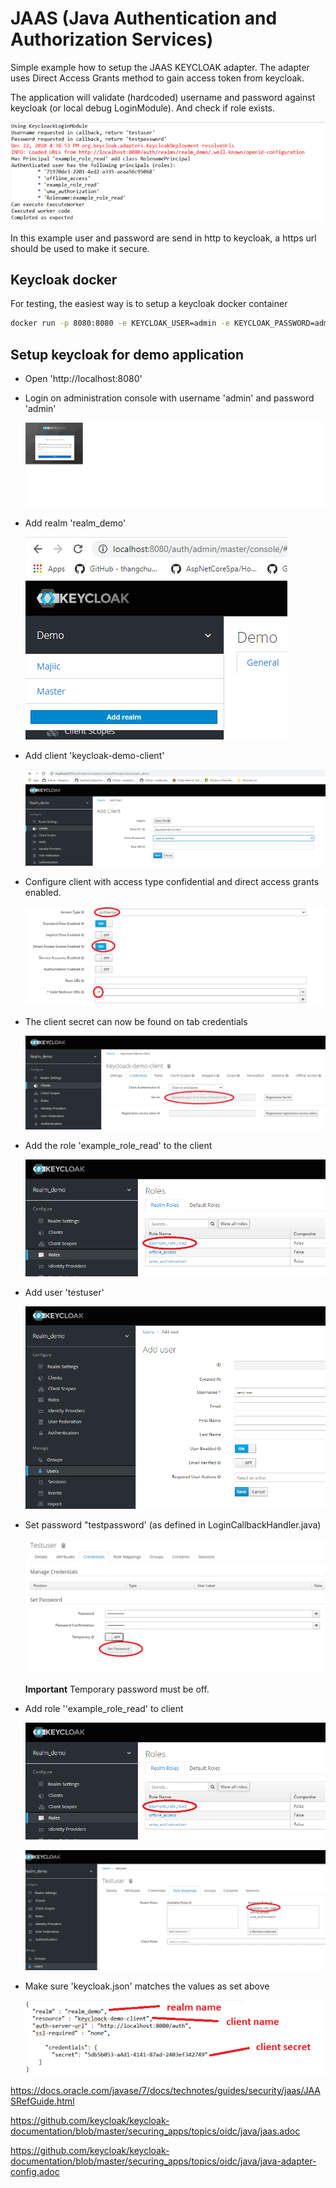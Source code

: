 #  **JAAS (Java Authentication and Authorization Services)**

Simple example how to setup the JAAS KEYCLOAK adapter. The adapter uses Direct Access Grants method to gain access token from keycloak.

The application will validate (hardcoded) username and password against keycloak  (or local debug LoginModule). And check if role exists.

![](doc/images/application_output.png)

In this example user and password are send in http to keycloak, a https url should be used to make it secure.

## Keycloak docker

For testing, the easiest way is to setup a keycloak docker container 

```bash
docker run -p 8080:8080 -e KEYCLOAK_USER=admin -e KEYCLOAK_PASSWORD=admin quay.io/keycloak/keycloak:12.0.1
```



## Setup keycloak for demo application

* Open 'http://localhost:8080'

* Login on administration console with username 'admin' and password 'admin'

  <img src="doc\images\login.png" alt="Login" />

* Add realm 'realm_demo'

  ![add_realm](doc/images/add_realm.png)

* Add client 'keycloak-demo-client'

  ![add_client](doc/images/add_client.png)

* Configure client with access type confidential and direct access grants enabled.

  ![](doc/images/settings_client.png)

* The client secret can now be found on tab credentials

  ![](doc/images/client_secret.png)

* Add the role 'example_role_read' to the client

  ![add_client](doc/images/client_add_role.png)

* Add user 'testuser'

  ![add_user](doc\images\add_user.png)

* Set password "testpassword' (as defined in LoginCallbackHandler.java)

  ![](doc/images/set_user_password.png)

  **Important** Temporary password must be off.

* Add role ''example_role_read' to client

  ![client_add_role](doc/images/client_add_role.png)

  ![client_add_role_to_user](doc/images/client_add_role_to_user.png)

  

* Make sure 'keycloak.json' matches the values as set above

  ![](doc/images/keyclock.png)





https://docs.oracle.com/javase/7/docs/technotes/guides/security/jaas/JAASRefGuide.html

https://github.com/keycloak/keycloak-documentation/blob/master/securing_apps/topics/oidc/java/jaas.adoc

https://github.com/keycloak/keycloak-documentation/blob/master/securing_apps/topics/oidc/java/java-adapter-config.adoc
